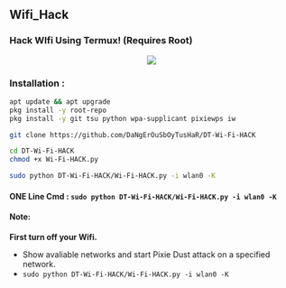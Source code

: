 ## Wifi_Hack
### Hack WIfi Using Termux! (Requires Root)

<p align="center"><img src="https://i.ibb.co/K74g0SC/hulu.jpg"></p>

### Installation :

```bash
apt update && apt upgrade
pkg install -y root-repo
pkg install -y git tsu python wpa-supplicant pixiewps iw

git clone https://github.com/DaNgErOuSbOyTusHaR/DT-Wi-Fi-HACK

cd DT-Wi-Fi-HACK
chmod +x Wi-Fi-HACK.py

sudo python DT-Wi-Fi-HACK/Wi-Fi-HACK.py -i wlan0 -K
```

#### ONE Line Cmd : `sudo python DT-Wi-Fi-HACK/Wi-Fi-HACK.py -i wlan0 -K`

#### Note: 
**First turn off your Wifi.**
- Show avaliable networks and start Pixie Dust attack on a specified network.
- `sudo python DT-Wi-Fi-HACK/Wi-Fi-HACK.py -i wlan0 -K`
